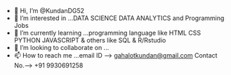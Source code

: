 - 👋 Hi, I’m @KundanDG52
- 👀 I’m interested in ...DATA SCIENCE DATA ANALYTICS and Programming Jobs
- 🌱 I’m currently learning ...programming language like HTML CSS PYTHON JAVASCRIPT & others like SQL & R/Rstudio
- 💞️ I’m looking to collaborate on ...
- 📫 How to reach me ...email ID --> gahalotkundan@gmail.com Contact No.--> +91 9930691258

<!---
KundanDG52/KundanDG52 is a ✨ special ✨ repository because its `README.md` (this file) appears on your GitHub profile.
You can click the Preview link to take a look at your changes.
--->
